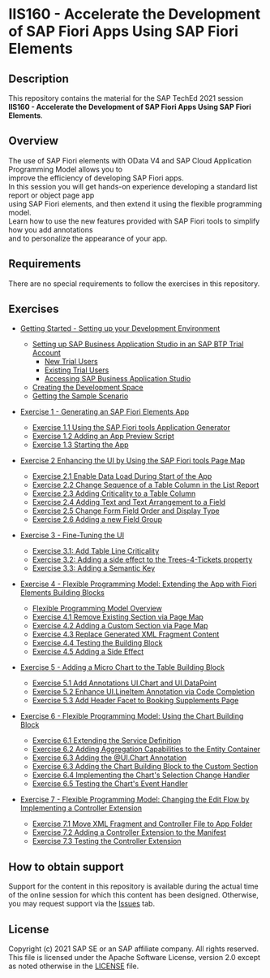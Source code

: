 # IIS160 - Accelerate the Development of SAP Fiori Apps Using SAP Fiori Elements

## Description

This repository contains the material for the SAP TechEd 2021 session\
**IIS160 - Accelerate the Development of SAP Fiori Apps Using SAP Fiori Elements**.

## Overview

The use of SAP Fiori elements with OData V4 and SAP Cloud Application Programming Model allows you to\
improve the efficiency of developing SAP Fiori apps.\
In this session you will get hands-on experience developing a standard list report or object page app\
using SAP Fiori elements, and then extend it using the flexible programming model.\
Learn how to use the new features provided with SAP Fiori tools to simplify how you add annotations\
and to personalize the appearance of your app.

## Requirements

There are no special requirements to follow the exercises in this repository.

## Exercises

- [Getting Started - Setting up your Development Environment](exercises/ex0#getting-started---setting-up-your-development-environment)
  - [Setting up SAP Business Application Studio in an SAP BTP Trial Account](exercises/ex0#setting-up-business-application-studio-in-an-sap-business-transformation-platform-trial-account)
    - [New Trial Users](exercises/ex0#new-trial-users)
    - [Existing Trial Users](exercises/ex0#existing-trial-users)
    - [Accessing SAP Business Application Studio](exercises/ex0#accessing-sap-business-application-studio)
  - [Creating the Development Space](exercises/ex0#creating-the-development-space)
  - [Getting the Sample Scenario](exercises/ex0#getting-the-sample-scenario)
  
- [Exercise 1 - Generating an SAP Fiori Elements App](/exercises/ex1#exercise-1---generating-an-sap-fiori-elements-app)
  - [Exercise 1.1 Using the SAP Fiori tools Application Generator](/exercises/ex1#exercise-11-using-the-sap-fiori-tools-application-generator)
  - [Exercise 1.2 Adding an App Preview Script](/exercises/ex1#exercise-12-adding-an-app-preview-script)
  - [Exercise 1.3 Starting the App](/exercises/ex1#exercise-13-starting-the-app)

- [Exercise 2 Enhancing the UI by Using the SAP Fiori tools Page Map](exercises/ex2#exercise-2-enhancing-the-ui-by-using-the-sap-fiori-tools-page-map)
  - [Exercise 2.1 Enable Data Load During Start of the App](exercises/ex2#exercise-21-enable-data-load-during-start-of-the-app)
  - [Exercise 2.2 Change Sequence of a Table Column in the List Report](exercises/ex2#exercise-22-change-sequence-of-a-table-column-in-the-list-report)
  - [Exercise 2.3 Adding Criticality to a Table Column](exercises/ex2#exercise-23-adding-criticality-to-a-table-column)
  - [Exercise 2.4 Adding Text and Text Arrangement to a Field](exercises/ex2#exercise-24-adding-text-and-text-arrangement-to-a-field)
  - [Exercise 2.5 Change Form Field Order and Display Type](exercises/ex2#exercise-25-change-form-field-order-and-display-type)
  - [Exercise 2.6 Adding a new Field Group](exercises/ex2#exercise-26-adding-a-new-field-group)

- [Exercise 3 - Fine-Tuning the UI](exercises/ex3#exercise-3---fine-tuning-the-ui)
  - [Exercise 3.1: Add Table Line Criticality](exercises/ex3#exercise-31-add-table-line-criticality)
  - [Exercise 3.2: Adding a side effect to the Trees-4-Tickets property](exercises/ex3#exercise-32-adding-a-side-effect-to-the-trees-4-tickets-property)
  - [Exercise 3.3: Adding a Semantic Key](exercises/ex3#exercise-33-adding-a-semantic-key)

- [Exercise 4 - Flexible Programming Model: Extending the App with Fiori Elements Building Blocks](exercises/ex4#exercise-4---flexible-programming-model-extending-the-app-with-fiori-elements-building-blocks)
  - [Flexible Programming Model Overview](exercises/ex4#flexible-programming-model-overview)
  - [Exercise 4.1 Remove Existing Section via Page Map](exercises/ex4#exercise-41-remove-existing-section-via-page-map)
  - [Exercise 4.2 Adding a Custom Section via Page Map](exercises/ex4#exercise-42-adding-a-custom-section-via-page-map)
  - [Exercise 4.3 Replace Generated XML Fragment Content](exercises/ex4#exercise-43-replace-generated-xml-fragment-content)
  - [Exercise 4.4 Testing the Building Block](exercises/ex4#exercise-44-testing-the-building-block)
  - [Exercise 4.5 Adding a Side Effect](exercises/ex4#exercise-45-adding-a-side-effect)

- [Exercise 5 - Adding a Micro Chart to the Table Building Block](exercises/ex5#exercise-5---adding-a-micro-chart-to-the-table-building-block)
  - [Exercise 5.1 Add Annotations UI.Chart and UI.DataPoint](exercises/ex5#exercise-51-add-annotations-uichart-and-uidatapoint)
  - [Exercise 5.2 Enhance UI.LineItem Annotation via Code Completion](exercises/ex5#exercise-52-enhance-uilineitem-annotation-via-code-completion)
  - [Exercise 5.3 Add Header Facet to Booking Supplements Page](exercises/ex5#exercise-53-add-header-facet-to-booking-supplements-page)

- [Exercise 6 - Flexible Programming Model: Using the Chart Building Block](exercises/ex6#exercise-6---flexible-programming-model-using-the-chart-building-block)
  - [Exercise 6.1 Extending the Service Definition](exercises/ex6#exercise-61-extending-the-service-definition)
  - [Exercise 6.2 Adding Aggregation Capabilities to the Entity Container](exercises/ex6#exercise-62-adding-aggregation-capabilities-to-the-entity-container)
  - [Exercise 6.3 Adding the @UI.Chart Annotation](exercises/ex6#exercise-63-adding-the-uichart-annotation)
  - [Exercise 6.3 Adding the Chart Building Block to the Custom Section](exercises/ex6#exercise-63-adding-the-chart-building-block-to-the-custom-section)
  - [Exercise 6.4 Implementing the Chart's Selection Change Handler](exercises/ex6#exercise-64-implementing-the-charts-selection-change-handler)
  - [Exercise 6.5 Testing the Chart's Event Handler](exercises/ex6#exercise-65-testing-the-charts-event-handler)

- [Exercise 7 - Flexible Programming Model: Changing the Edit Flow by Implementing a Controller Extension](exercises/ex7#exercise-7---flexible-programming-model-changing-the-edit-flow-by-implementing-a-controller-extension)
  - [Exercise 7.1 Move XML Fragment and Controller File to App Folder](exercises/ex7#exercise-71-move-xml-fragment-and-controller-file-to-app-folder)
  - [Exercise 7.2 Adding a Controller Extension to the Manifest](exercises/ex7#exercise-72-adding-a-controller-extension-to-the-manifest)
  - [Exercise 7.3 Testing the Controller Extension](exercises/ex7#exercise-73-testing-the-controller-extension)

## How to obtain support

Support for the content in this repository is available during the actual time of the online session for which this content has been designed. Otherwise, you may request support via the [Issues](../../issues) tab.

## License

Copyright (c) 2021 SAP SE or an SAP affiliate company. All rights reserved. This file is licensed under the Apache Software License, version 2.0 except as noted otherwise in the [LICENSE](LICENSES/Apache-2.0.txt) file.
